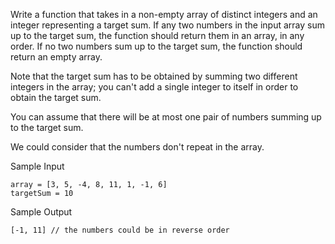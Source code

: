 Write a function that takes in a non-empty array of distinct integers and an integer representing a target sum. If any two numbers in the input array sum up to the target sum, the function should return them in an array, in any order. If no two numbers sum up to the target sum, the function should return an empty array.

Note that the target sum has to be obtained by summing two different integers in the array; you can't add a single integer to itself in order to obtain the target sum.

You can assume that there will be at most one pair of numbers summing up to the target sum.

We could consider that the numbers don't repeat in the array.

Sample Input
```
array = [3, 5, -4, 8, 11, 1, -1, 6]
targetSum = 10
```
Sample Output

```
[-1, 11] // the numbers could be in reverse order
```